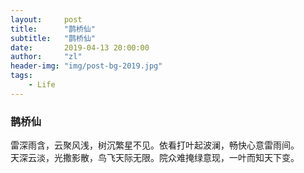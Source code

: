 ```yaml
---
layout:     post
title:      "鹊桥仙"
subtitle:   "鹊桥仙"
date:       2019-04-13 20:00:00
author:     "zl"
header-img: "img/post-bg-2019.jpg"
tags:
    - Life
---
```


### 鹊桥仙
雷深雨含，云聚风浅，树沉繁星不见。依看打叶起波澜，畅快心意雷雨间。  
天深云淡，光撒影散，鸟飞天际无限。院众难掩绿意现，一叶而知天下变。